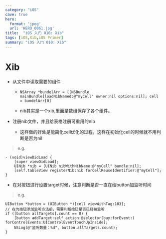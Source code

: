 ```yaml
---
category: "iOS"
cave: true
hero:
  format: 'jpeg'
  url: 'HERO_0061.jpg'
title:  "iOS 入门 010: Xib"
tags: [iOS,Xib,iOS Primer]
summary: "iOS 入门 010: Xib"
---
```

# Xib

* 从文件中读取需要的组件

	* `NSArray *bundelArr = [[NSBundle mainBundle]loadNibNamed:@"myCell" owner:nil options:nil]; cell = bundelArr[0]`

	* nib其实是一个xib,里面是数组保存了各个组件。

* 注册nib文件，并且给表格注册可重用的nib

	* 这样做的好处是能简化cell优化的过程，这样在初始化cell的时候就不用判断是否为nil

> e.g.

```objc
- (void)viewDidLoad {
	[super viewDidLoad];
	UINib *nib = [UINib nibWithNibName:@"myCell" bundle:nil];
	[self.tableView registerNib:nib forCellReuseIdentifier:@"myCell"];
}
```

* 在对按钮进行设置target时候，注意判断是否一直在给button加监听时间

> e.g.

```objc
UIButton *button = (UIButton *)[cell viewWithTag:103];
// 在为按钮添加监听方法前，需要判断按钮是否已经被监听
if ([button allTargets].count == 0) {
	[button addTarget:self action:@selector(buy:forEvent:) forControlEvents:UIControlEventTouchUpInside];
	NSLog(@"监听数量：%d", button.allTargets.count);
}
```



